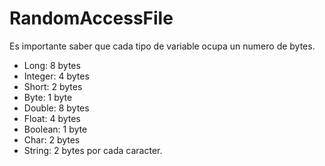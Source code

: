# RandomAccessFile 
Es importante saber que cada tipo de variable ocupa un numero de bytes.

- Long: 8 bytes
- Integer: 4 bytes
- Short: 2 bytes
- Byte: 1 byte
- Double: 8 bytes
- Float: 4 bytes
- Boolean: 1 byte
- Char: 2 bytes
- String: 2 bytes por cada caracter.
